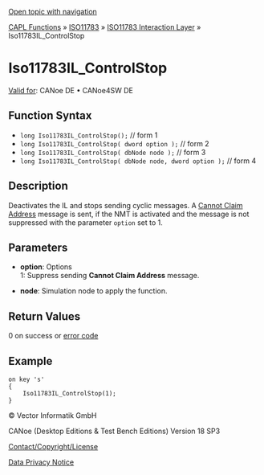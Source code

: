 [Open topic with navigation](../../../../../../CANoeDEFamily.htm#Topics/CAPLFunctions/ISO11783/ISOInteractionLayer/Functions/CAPLfunctionIso11783ILControlStop.md)

[CAPL Functions](../../../CAPLfunctions.md) » [ISO11783](../../CAPLfunctionsISO11783Overview.md) » [ISO11783 Interaction Layer](../CAPLfunctionsISOILOverview.md) » Iso11783IL_ControlStop

# Iso11783IL_ControlStop

[Valid for](../../../../Shared/FeatureAvailability.md): CANoe DE • CANoe4SW DE

## Function Syntax

- `long Iso11783IL_ControlStop();` // form 1
- `long Iso11783IL_ControlStop( dword option );` // form 2
- `long Iso11783IL_ControlStop( dbNode node );` // form 3
- `long Iso11783IL_ControlStop( dbNode node, dword option );` // form 4

## Description

Deactivates the IL and stops sending cyclic messages. A [Cannot Claim Address](../../../../CANoeCANalyzer/J1939/j1939basics/j1939NMT.md) message is sent, if the NMT is activated and the message is not suppressed with the parameter `option` set to 1.

## Parameters

- **option**: Options  
  1: Suppress sending **Cannot Claim Address** message.

- **node**: Simulation node to apply the function.

## Return Values

0 on success or [error code](../../../CAPLfunctionsISOj1939ErrorCodes.md)

## Example

```plaintext
on key 's'
{
    Iso11783IL_ControlStop(1);
}
```

© Vector Informatik GmbH

CANoe (Desktop Editions & Test Bench Editions) Version 18 SP3

[Contact/Copyright/License](../../../../Shared/ContactCopyrightLicense.md)

[Data Privacy Notice](https://www.vector.com/int/en/company/get-info/privacy-policy/)